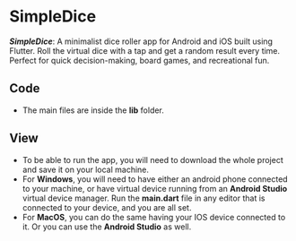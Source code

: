 # SimpleDice

***SimpleDice***: A minimalist dice roller app for Android and iOS built using Flutter. Roll the virtual dice with a tap and get a random result every time. Perfect for quick decision-making, board games, and recreational fun.

## Code
- The main files are inside the **lib** folder.

## View
- To be able to run the app, you will need to download the whole project and save it on your local machine.
- For **Windows**, you will need to have either an android phone connected to your machine, or have virtual device running from an **Android Studio** virtual device manager. Run the **main.dart** file in any editor that is connected to your device, and you are all set.
- For **MacOS**, you can do the same having your IOS device connected to it. Or you can use the **Android Studio** as well.
